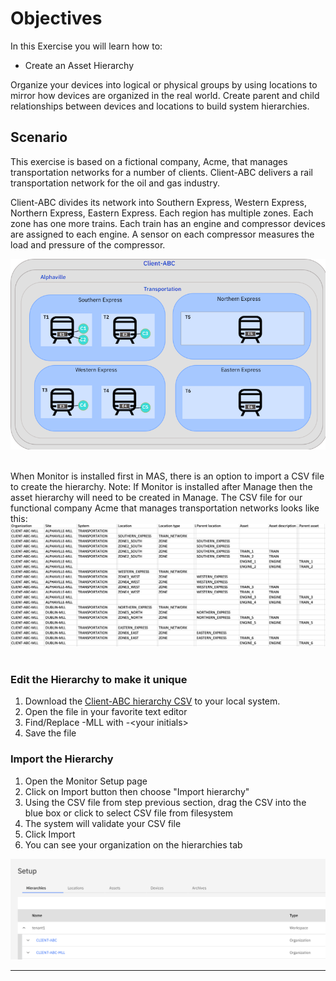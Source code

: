 # Objectives
In this Exercise you will learn how to:

* Create an Asset Hierarchy


Organize your devices into logical or physical groups by using locations to mirror how devices are organized in the real world. Create parent and child relationships between devices and locations to build system hierarchies.


## Scenario

This exercise is based on a fictional company, Acme, that manages transportation networks for a number of clients. Client-ABC delivers a rail transportation network for the oil and gas industry.

Client-ABC divides its network into Southern Express, Western Express, Northern Express, Eastern Express. Each region has multiple zones. Each zone has one more trains. Each train has an engine and compressor devices are assigned to each engine. A sensor on each compressor measures the load and pressure of the compressor.

![Client-ABC organization](img/Client-ABC_org.png)&nbsp;&nbsp;

When Monitor is installed first in MAS, there is an option to import a CSV file to create the hierarchy.
Note:  If Monitor is installed after Manage then the asset hierarchy will need to be created in Manage.
The CSV file for our functional company Acme that manages transportation networks looks like this:
![Client-ABC hierarchy](img/Client-ABC-hierarchy.png)&nbsp;&nbsp;

### Edit the Hierarchy to make it unique

1. Download the [Client-ABC hierarchy CSV](https://github.ibm.com/Watson-IoT/eam-hpu-lab/blob/main/csv-files/monitor_hierarchy/Client-ABC-hierarchy.csv) to your local system.
2. Open the file in your favorite text editor
3. Find/Replace -MLL with -<your initials\>
4. Save the file

### Import the Hierarchy

1. Open the Monitor Setup page
3. Click on Import button then choose "Import hierarchy"
4. Using the CSV file from step previous section, drag the CSV into the blue box or click to select CSV file from filesystem
5. The system will validate your CSV file
6. Click Import
7. You can see your organization on the hierarchies tab

![Client-ABC-<your initials> organization](img/hierarchy_org.png)

---












